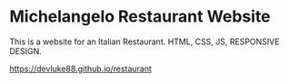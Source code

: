 # Michelangelo Restaurant Website


This is a website for an Italian Restaurant.
HTML, CSS, JS, RESPONSIVE DESIGN.

https://devluke88.github.io/restaurant
